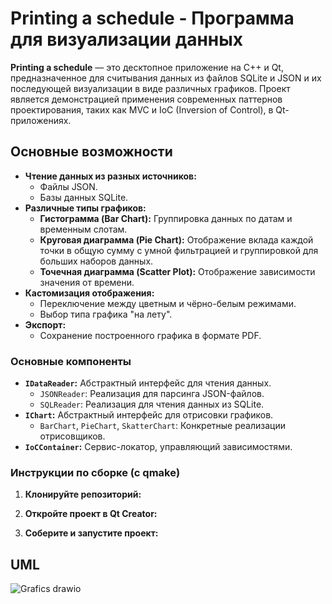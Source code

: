 # Printing a schedule - Программа для визуализации данных

**Printing a schedule** — это десктопное приложение на C++ и Qt, предназначенное для считывания данных из файлов SQLite и JSON и их последующей визуализации в виде различных графиков. Проект является демонстрацией применения современных паттернов проектирования, таких как MVC и IoC (Inversion of Control), в Qt-приложениях.



## Основные возможности

- **Чтение данных из разных источников:**
  - Файлы JSON.
  - Базы данных SQLite.
- **Различные типы графиков:**
  - **Гистограмма (Bar Chart):** Группировка данных по датам и временным слотам.
  - **Круговая диаграмма (Pie Chart):** Отображение вклада каждой точки в общую сумму с умной фильтрацией и группировкой для больших наборов данных.
  - **Точечная диаграмма (Scatter Plot):** Отображение зависимости значения от времени.
- **Кастомизация отображения:**
  - Переключение между цветным и чёрно-белым режимами.
  - Выбор типа графика "на лету".
- **Экспорт:**
  - Сохранение построенного графика в формате PDF.


### Основные компоненты

- **`IDataReader`:** Абстрактный интерфейс для чтения данных.
  - `JSONReader`: Реализация для парсинга JSON-файлов.
  - `SQLReader`: Реализация для чтения данных из SQLite.
- **`IChart`:** Абстрактный интерфейс для отрисовки графиков.
  - `BarChart`, `PieChart`, `SkatterChart`: Конкретные реализации отрисовщиков.
- **`IoCContainer`:** Сервис-локатор, управляющий зависимостями.



### Инструкции по сборке (с qmake)

1.  **Клонируйте репозиторий:**

2.  **Откройте проект в Qt Creator:**

3.  **Соберите и запустите проект:**

## UML
![Grafics drawio](https://github.com/user-attachments/assets/25b87c02-5942-4915-8a36-3af4f9516765)
